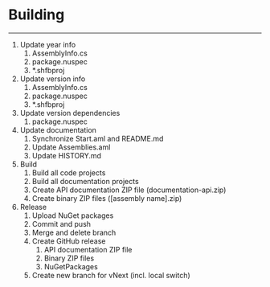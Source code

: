 # Building

---

1. Update year info
   1. AssemblyInfo.cs
   2. package.nuspec
   3. *.shfbproj
2. Update version info
   1. AssemblyInfo.cs
   2. package.nuspec
   3. *.shfbproj
3. Update version dependencies
   1. package.nuspec
4. Update documentation
   1. Synchronize Start.aml and README.md
   2. Update Assemblies.aml
   3. Update HISTORY.md
5. Build
   1. Build all code projects
   2. Build all documentation projects
   3. Create API documentation ZIP file (documentation-api.zip)
   4. Create binary ZIP files ([assembly name].zip)
6. Release
   1. Upload NuGet packages
   2. Commit and push
   3. Merge and delete branch
   4. Create GitHub release
      1. API documentation ZIP file
      2. Binary ZIP files
      3. NuGetPackages
   5. Create new branch for vNext (incl. local switch)

